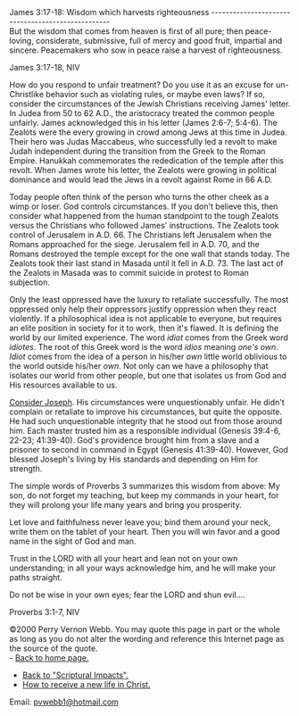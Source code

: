  <head> <title>(PVW) James 3:17-18: Wisdom which harvests righteousness</title> <meta content="IE=9" http-equiv="X-UA-Compatible"></meta> <link href="css/page_style.css" rel="stylesheet" type="text/css"></link> </head><body><div class="page_style"> James 3:17-18: Wisdom which harvests righteousness
--------------------------------------------------

<div class="p">But the wisdom that comes from heaven is first of all pure; then peace-loving, considerate, submissive, full of mercy and good fruit, impartial and sincere. Peacemakers who sow in peace raise a harvest of righteousness.

 James 3:17-18, NIV</div>How do you respond to unfair treatment? Do you use it as an excuse for un-Christlike behavior such as violating rules, or maybe even laws? If so, consider the circumstances of the Jewish Christians receiving James' letter. In Judea from 50 to 62 A.D., the aristocracy treated the common people unfairly. James acknowledged this in his letter (James 2:6-7; 5:4-6). The Zealots were the every growing in crowd among Jews at this time in Judea. Their hero was Judas Maccabeus, who successfully led a revolt to make Judah independent during the transition from the Greek to the Roman Empire. Hanukkah commemorates the rededication of the temple after this revolt. When James wrote his letter, the Zealots were growing in political dominance and would lead the Jews in a revolt against Rome in 66 A.D.

Today people often think of the person who turns the other cheek as a wimp or loser. God controls circumstances. If you don't believe this, then consider what happened from the human standpoint to the tough Zealots versus the Christians who followed James' instructions. The Zealots took control of Jerusalem in A.D. 66. The Christians left Jerusalem when the Romans approached for the siege. Jerusalem fell in A.D. 70, and the Romans destroyed the temple except for the one wall that stands today. The Zealots took their last stand in Masada until it fell in A.D. 73. The last act of the Zealots in Masada was to commit suicide in protest to Roman subjection.

Only the least oppressed have the luxury to retaliate successfully. The most oppressed only help their oppressors justify oppression when they react violently. If a philosophical idea is not applicable to everyone, but requires an elite position in society for it to work, then it's flawed. It is defining the world by our limited experience. The word *idiot* comes from the Greek word *idiotes*. The root of this Greek word is the word *idios* meaning *one's own*. *Idiot* comes from the idea of a person in his/her *own* little world oblivious to the world outside his/her *own*. Not only can we have a philosophy that isolates our world from other people, but one that isolates us from God and His resources available to us.

[Consider Joseph](joseph.md). His circumstances were unquestionably unfair. He didn't complain or retaliate to improve his circumstances, but quite the opposite. He had such unquestionable integrity that he stood out from those around him. Each master trusted him as a responsible individual (Genesis 39:4-6, 22-23; 41:39-40). God's providence brought him from a slave and a prisoner to second in command in Egypt (Genesis 41:39-40). However, God blessed Joseph's living by His standards and depending on Him for strength.

<div class="p">The simple words of Proverbs 3 summarizes this wisdom from above: My son, do not forget my teaching,
 but keep my commands in your heart,
 for they will prolong your life many years
 and bring you prosperity.

Let love and faithfulness never leave you;
 bind them around your neck,
 write them on the tablet of your heart.
 Then you will win favor and a good name
 in the sight of God and man.

Trust in the LORD with all your heart
 and lean not on your own understanding;
 in all your ways acknowledge him,
 and he will make your paths straight.

Do not be wise in your own eyes;
 fear the LORD and shun evil....

 Proverbs 3:1-7, NIV</div><div class="copy">©2000 Perry Vernon Webb. You may quote this page in part or the whole as long as you do not alter the wording and reference this Internet page as the source of the quote.</div> </div>- [Back to home page.](index.md)
- [Back to "Scriptural Impacts".](impacts.md)
- [How to receive a new life in Christ.](gospel.md)

Email: [pvwebb1@hotmail.com](mailto:pvwebb1@hotmail.com)

